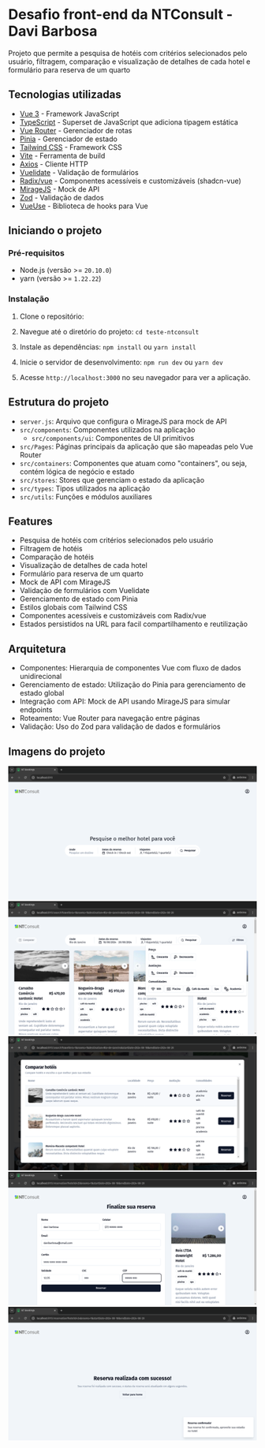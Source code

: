 # Desafio front-end da NTConsult - Davi Barbosa

Projeto que permite a pesquisa de hotéis com critérios selecionados pelo usuário, filtragem, comparação e visualização de detalhes de cada hotel e formulário para reserva de um quarto

## Tecnologias utilizadas

- [Vue 3](https://vuejs.org/) - Framework JavaScript
- [TypeScript](https://www.typescriptlang.org/) - Superset de JavaScript que adiciona tipagem estática
- [Vue Router](https://router.vuejs.org/) - Gerenciador de rotas
- [Pinia](https://pinia.vuejs.org/) - Gerenciador de estado
- [Tailwind CSS](https://tailwindcss.com/) - Framework CSS
- [Vite](https://vitejs.dev/) - Ferramenta de build
- [Axios](https://axios-http.com/) - Cliente HTTP
- [Vuelidate](https://vuelidate.js.org/) - Validação de formulários
- [Radix/vue](https://www.shadcn-vue.com/) - Componentes acessíveis e customizáveis (shadcn-vue)
- [MirageJS](https://miragejs.com/) - Mock de API
- [Zod](https://zod.dev/) - Validação de dados
- [VueUse](https://vueuse.org/) - Biblioteca de hooks para Vue

## Iniciando o projeto

### Pré-requisitos

- Node.js (versão >= `20.10.0`)
- yarn (versão >= `1.22.22`)

### Instalação

1. Clone o repositório:
2. Navegue até o diretório do projeto: `cd teste-ntconsult`
3. Instale as dependências: `npm install` ou `yarn install`
4. Inicie o servidor de desenvolvimento: `npm run dev` ou `yarn dev`

5. Acesse `http://localhost:3000` no seu navegador para ver a aplicação.

## Estrutura do projeto

- `server.js`: Arquivo que configura o MirageJS para mock de API
- `src/components`: Componentes utilizados na aplicação
  - `src/components/ui`: Componentes de UI primitivos
- `src/Pages`: Páginas principais da aplicação que são mapeadas pelo Vue Router
- `src/containers`: Componentes que atuam como "containers", ou seja, contém lógica de negócio e estado
- `src/stores`: Stores que gerenciam o estado da aplicação
- `src/types`: Tipos utilizados na aplicação
- `src/utils`: Funções e módulos auxiliares

## Features

- Pesquisa de hotéis com critérios selecionados pelo usuário
- Filtragem de hotéis
- Comparação de hotéis
- Visualização de detalhes de cada hotel
- Formulário para reserva de um quarto
- Mock de API com MirageJS
- Validação de formulários com Vuelidate
- Gerenciamento de estado com Pinia
- Estilos globais com Tailwind CSS
- Componentes acessíveis e customizáveis com Radix/vue
- Estados persistidos na URL para facil compartilhamento e reutilização

## Arquitetura

- Componentes: Hierarquia de componentes Vue com fluxo de dados unidirecional
- Gerenciamento de estado: Utilização do Pinia para gerenciamento de estado global
- Integração com API: Mock de API usando MirageJS para simular endpoints
- Roteamento: Vue Router para navegação entre páginas
- Validação: Uso do Zod para validação de dados e formulários

## Imagens do projeto

![Home](./public/home.png)
![Pesquisa](./public/search.png)
![Compare](./public/compare.png)
![Reserva](./public/reservation.png)
![Sucesso](./public/reservation-success.png)
